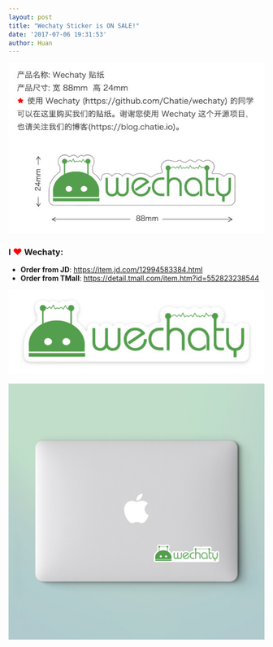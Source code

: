 ```yaml
---
layout: post
title: "Wechaty Sticker is ON SALE!"
date: '2017-07-06 19:31:53'
author: Huan
---
```

[![Wechaty Sticker][wechaty-sticker-poster]](https://item.jd.com/12994583384.html)

### I <font color="red" size="+1">❤</font> Wechaty:

* **Order from JD**: <https://item.jd.com/12994583384.html>
* **Order from TMall**: <https://detail.tmall.com/item.htm?id=552823238544>

<!--more-->

[![Wechaty Sticker][wechaty-sticker]](https://item.jd.com/12994583384.html)

[![Wechaty Sticker on Mac][wechaty-sticker-mac]](https://item.jd.com/12994583384.html)


[wechaty-sticker]: /download/2017/wechaty-sticker.jpg
[wechaty-sticker-mac]: /download/2017/wechaty-sticker-mac.jpg
[wechaty-sticker-poster]: /download/2017/wechaty-sticker-poster.jpg
